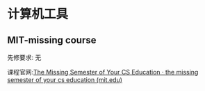 # 计算机工具

## MIT-missing course

先修要求: 无

课程官网:[The Missing Semester of Your CS Education · the missing semester of your cs education (mit.edu)](https://missing.csail.mit.edu/)